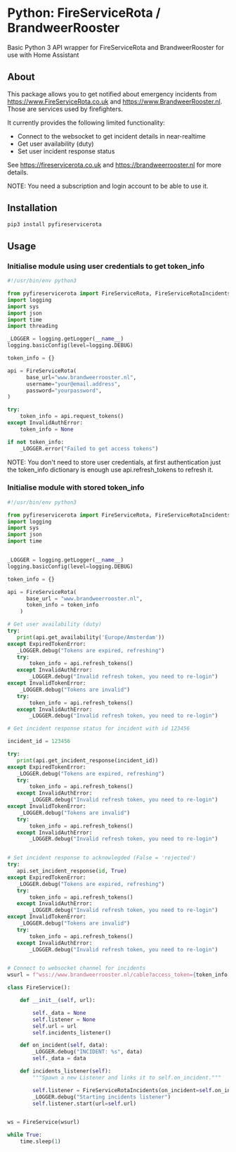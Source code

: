 # Python: FireServiceRota / BrandweerRooster

Basic Python 3 API wrapper for FireServiceRota and BrandweerRooster for use with Home Assistant

## About

This package allows you to get notified about emergency incidents from https://www.FireServiceRota.co.uk and https://www.BrandweerRooster.nl.
Those are services used by firefighters.

It currently provides the following limited functionality:

- Connect to the websocket to get incident details in near-realtime
- Get user availability (duty)
- Set user incident response status

See https://fireservicerota.co.uk and https://brandweerrooster.nl for more details.

NOTE: You need a subscription and login account to be able to use it.

## Installation

```bash
pip3 install pyfireservicerota
```

## Usage

### Initialise module using user credentials to get token_info
```python
#!/usr/bin/env python3

from pyfireservicerota import FireServiceRota, FireServiceRotaIncidents, ExpiredTokenError, InvalidTokenError, InvalidAuthError
import logging
import sys
import json
import time
import threading

_LOGGER = logging.getLogger(__name__)
logging.basicConfig(level=logging.DEBUG)

token_info = {}

api = FireServiceRota(
      base_url="www.brandweerrooster.nl",
      username="your@email.address",
      password="yourpassword",
)

try:
    token_info = api.request_tokens()
except InvalidAuthError:
    token_info = None

if not token_info:
    _LOGGER.error("Failed to get access tokens")
```

NOTE: You don't need to store user credentials, at first authentication just the token_info dictionary is enough use api.refresh_tokens to refresh it.

### Initialise module with stored token_info
```python
#!/usr/bin/env python3

from pyfireservicerota import FireServiceRota, FireServiceRotaIncidents, ExpiredTokenError, InvalidTokenError, InvalidAuthError
import logging
import sys
import json
import time


_LOGGER = logging.getLogger(__name__)
logging.basicConfig(level=logging.DEBUG)

token_info = {}

api = FireServiceRota(
      base_url = "www.brandweerrooster.nl",
      token_info = token_info
    )

# Get user availability (duty)
try:
   print(api.get_availability('Europe/Amsterdam'))
except ExpiredTokenError:
   _LOGGER.debug("Tokens are expired, refreshing")
   try:
       token_info = api.refresh_tokens()
   except InvalidAuthError:
       _LOGGER.debug("Invalid refresh token, you need to re-login")
except InvalidTokenError:
    _LOGGER.debug("Tokens are invalid")
   try:
       token_info = api.refresh_tokens()
   except InvalidAuthError:
       _LOGGER.debug("Invalid refresh token, you need to re-login")

# Get incident response status for incident with id 123456

incident_id = 123456

try:
   print(api.get_incident_response(incident_id))
except ExpiredTokenError:
   _LOGGER.debug("Tokens are expired, refreshing")
   try:
       token_info = api.refresh_tokens()
   except InvalidAuthError:
       _LOGGER.debug("Invalid refresh token, you need to re-login")
except InvalidTokenError:
    _LOGGER.debug("Tokens are invalid")
   try:
       token_info = api.refresh_tokens()
   except InvalidAuthError:
       _LOGGER.debug("Invalid refresh token, you need to re-login")


# Set incident response to acknowlegded (False = 'rejected')
try:
   api.set_incident_response(id, True)
except ExpiredTokenError:
   _LOGGER.debug("Tokens are expired, refreshing")
   try:
       token_info = api.refresh_tokens()
   except InvalidAuthError:
       _LOGGER.debug("Invalid refresh token, you need to re-login")
except InvalidTokenError:
    _LOGGER.debug("Tokens are invalid")
   try:
       token_info = api.refresh_tokens()
   except InvalidAuthError:
       _LOGGER.debug("Invalid refresh token, you need to re-login")


# Connect to websocket channel for incidents
wsurl = f"wss://www.brandweerrooster.nl/cable?access_token={token_info['access_token']}"

class FireService():

    def __init__(self, url):

        self._data = None
        self.listener = None
        self.url = url
        self.incidents_listener()

    def on_incident(self, data):
        _LOGGER.debug("INCIDENT: %s", data)
        self._data = data

    def incidents_listener(self):
        """Spawn a new Listener and links it to self.on_incident."""

        self.listener = FireServiceRotaIncidents(on_incident=self.on_incident)
        _LOGGER.debug("Starting incidents listener")
        self.listener.start(url=self.url)


ws = FireService(wsurl)

while True:
    time.sleep(1)
```

